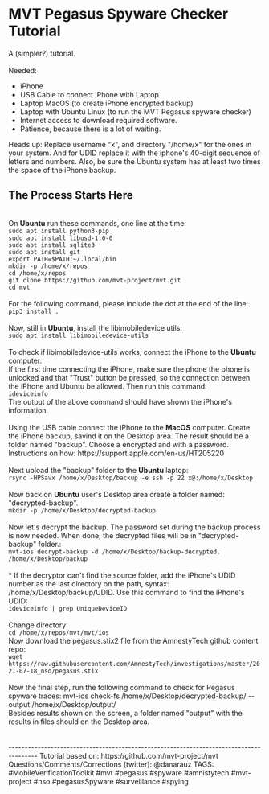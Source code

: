 
# MVT Pegasus Spyware Checker Tutorial
A (simpler?) tutorial. 
<br>
<br>
Needed:
* iPhone 
* USB Cable to connect iPhone with Laptop
* Laptop MacOS (to create iPhone encrypted backup)
* Laptop with Ubuntu Linux (to run the MVT Pegasus spyware checker)
* Internet access to download required software.
* Patience, because there is a lot of waiting.

Heads up: Replace username "x", and directory "/home/x" for the ones in your system. And for UDID replace it with the iphone's 40-digit sequence of letters and numbers. Also, be sure the Ubuntu system has at least two times the space of the iPhone backup.

## The Process Starts Here
<br>
On <b>Ubuntu</b> run these commands, one line at the time:<br>
<code>sudo apt install python3-pip</code><br>
<code>sudo apt install libusd-1.0-0</code><br>
<code>sudo apt install sqlite3</code><br>
<code>sudo apt install git</code><br>
<code>export PATH=$PATH:~/.local/bin</code><br>
<code>mkdir -p /home/x/repos</code><br>
<code>cd /home/x/repos</code><br>
<code>git clone https://github.com/mvt-project/mvt.git</code><br>
<code>cd mvt</code><br>
<br>
For the following command, please include the dot at the end of the line:<br>
<code>pip3 install .</code><br>
<br>
Now, still in <b>Ubuntu</b>, install the libimobiledevice utils:<br>
<code>sudo apt install libimobiledevice-utils</code><br>
<br>
To check if libimobiledevice-utils works, connect the iPhone  to the <b>Ubuntu</b> computer.<br>
If the first time connecting the iPhone, make sure the phone the phone is unlocked and that "Trust" button be pressed, so the connection between the iPhone and Ubuntu be allowed. Then run this command:<br>
<code>ideviceinfo</code><br>
The output of the above command should have shown the iPhone's information.<br>
<br>
Using the USB cable connect the iPhone to the <b>MacOS</b> computer. Create the iPhone backup, savind it on the Desktop area. The result should be a folder named "backup". Choose a encrypted and with a password.<br>
Instructions on how: https://support.apple.com/en-us/HT205220<br>
<br>
Next upload the "backup" folder to the <b>Ubuntu</b> laptop:<br>
<code>rsync -HPSavx /home/x/Desktop/backup -e ssh -p 22 x@<RemoteHostIP>:/home/x/Desktop </code><br>
<br>
Now back on <b>Ubuntu</b> user's Desktop area create a folder named: "decrypted-backup".<br> 
<code>mkdir -p /home/x/Desktop/decrypted-backup </code><br>
<br>  
Now let's decrypt the backup. The password set during the backup process is now needed. When done, the decrypted files will be in "decrypted-backup" folder.:<br>
<code>mvt-ios decrypt-backup -d /home/x/Desktop/backup-decrypted. /home/x/Desktop/backup</code><br>
<br>
* If the decryptor can't find the source folder, add the iPhone's UDID number as the last directory on the path, syntax: /home/x/Desktop/backup/UDID. Use this command to find the iPhone's UDID:<br>
<code>ideviceinfo | grep UniqueDeviceID</code><br>
<br>
Change directory:<br>
<code>cd /home/x/repos/mvt/mvt/ios</code>
<br>
Now download the pegasus.stix2 file from the AmnestyTech github content repo:<br>
<code>wget https://raw.githubusercontent.com/AmnestyTech/investigations/master/2021-07-18_nso/pegasus.stix </code><br>
<br>
Now the final step, run the following command to check for Pegasus spyware traces:
mvt-ios check-fs /home/x/Desktop/decrypted-backup/ --output /home/x/Desktop/output/
<br>
Besides results shown on the screen, a folder named "output" with the results in files should on the Desktop area.
<br>
<br>
<br>
---------------------------------------------------------------------------------------
Tutorial based on: https://github.com/mvt-project/mvt <br>
Questions/Comments/Corrections (twitter): @danarauz
TAGS: #MobileVerificationToolkit #mvt #pegasus #spyware #amnistytech #mvt-project #nso #pegasusSpyware #surveillance #spying<br>
<br>
